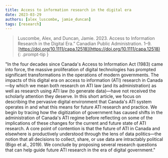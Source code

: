 ```yaml
---
title: Access to information research in the digital era
date: 2023-03-29
authors: [alex_luscombe, jamie_duncan]
tags: [research]
---
```


> Luscombe, Alex, and Duncan, Jamie. 2023. Access to Information Research in the Digital Era.” Canadian Public Administration. 1–9. [https://doi.org/10.1111/capa.12518](https://doi.org/10.1111/capa.12518)
{: .prompt-tip }

"In the four decades since Canada's Access to Information Act (1983) came into force, the massive proliferation of digital technologies has prompted significant transformations in the operations of modern governments. The impacts of this digital era on access to information (ATI) research in Canada—by which we mean both research on ATI law (and its administration) as well as research using ATI law (to generate data)—have not received the scholarly attention they deserve. In this short article, we focus on describing the pervasive digital environment that Canada's ATI system operates in and what this means for future ATI research and practice. We begin by tracing how the digitization of government has caused shifts in the administration of Canada's ATI regime before reflecting on some of the implications of these changes for the current and future state of ATI research. A core point of contention is that the future of ATI in Canada and elsewhere is productively understood through the lens of data politics—the notion that all decisions to collect, share, or use data are intractably political (Bigo et al., 2019). We conclude by proposing several research questions that can help guide future ATI research in the era of digital government."


